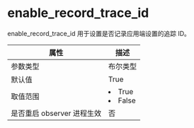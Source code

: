enable_record_trace_id 
===========================================

enable_record_trace_id 用于设置是否记录应用端设置的追踪 ID。


|      **属性**      |                                                 **描述**                                                 |
|------------------|--------------------------------------------------------------------------------------------------------|
| 参数类型             | 布尔类型                                                                                                   |
| 默认值              | True                                                                                                   |
| 取值范围             | <li> True   <li> False    |
| 是否重启 observer 进程生效 | 否                                                                                                      |



